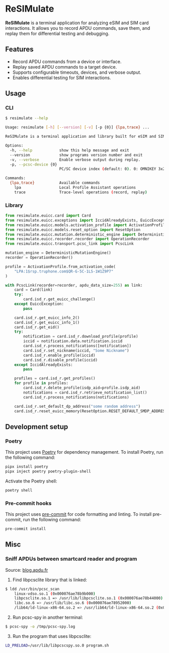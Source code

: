 # ReSIMulate

**ReSIMulate** is a terminal application for analyzing eSIM and SIM card interactions. It allows you to record APDU commands, save them, and replay them for differential testing and debugging.

## Features

- Record APDU commands from a device or interface.
- Replay saved APDU commands to a target device.
- Supports configurable timeouts, devices, and verbose output.
- Enables differential testing for SIM interactions.

## Usage

### CLI

```bash
$ resimulate --help

Usage: resimulate [-h] [--version] [-v] [-p {0}] {lpa,trace} ...

ReSIMulate is a terminal application and library built for eSIM and SIM-specific APDU analysis.

Options:
  -h, --help            show this help message and exit
  --version             show programs version number and exit
  -v, --verbose         Enable verbose output during replay.
  -p, --pcsc-device {0}
                        PC/SC device index (default: 0). 0: OMNIKEY 3x21 Smart Card Reader

Commands:
  {lpa,trace}           Available commands
    lpa                 Local Profile Assistant operations
    trace               Trace-level operations (record, replay)
```

### Library

```python
from resimulate.euicc.card import Card
from resimulate.euicc.exceptions import IccidAlreadyExists, EuiccException
from resimulate.euicc.models.activation_profile import ActivationProfile
from resimulate.euicc.models.reset_option import ResetOption
from resimulate.euicc.mutation.deterministic_engine import DeterministicMutationEngine
from resimulate.euicc.recorder.recorder import OperationRecorder
from resimulate.euicc.transport.pcsc_link import PcscLink

mutation_engine = DeterministicMutationEngine()
recorder = OperationRecorder()

profile = ActivationProfile.from_activation_code(
    "LPA:1$rsp.truphone.com$QR-G-5C-1LS-1W1Z9P7"
)

with PcscLink(recorder=recorder, apdu_data_size=255) as link:
    card = Card(link)
    try:
        card.isd_r.get_euicc_challenge()
    except EuiccException:
        pass

    card.isd_r.get_euicc_info_2()
    card.isd_r.get_euicc_info_1()
    card.isd_r.get_eid()
    try:
        notification = card.isd_r.download_profile(profile)
        iccid = notification.data.notification.iccid
        card.isd_r.process_notifications([notification])
        card.isd_r.set_nickname(iccid, "Some Nickname")
        card.isd_r.enable_profile(iccid)
        card.isd_r.disable_profile(iccid)
    except IccidAlreadyExists:
        pass

    profiles = card.isd_r.get_profiles()
    for profile in profiles:
        card.isd_r.delete_profile(isdp_aid=profile.isdp_aid)
        notifications = card.isd_r.retrieve_notification_list()
        card.isd_r.process_notifications(notifications)

    card.isd_r.set_default_dp_address("some random address")
    card.isd_r.reset_euicc_memory(ResetOption.RESET_DEFAULT_SMDP_ADDRESS)
```

## Development setup

### Poetry

This project uses [Poetry](https://python-poetry.org/) for dependency management. To install Poetry, run the following command:

```bash
pipx install poetry
pipx inject poetry poetry-plugin-shell
```

Activate the Poetry shell:

```bash
poetry shell
```

### Pre-commit hooks

This project uses [pre-commit](https://pre-commit.com/) for code formatting and linting. To install pre-commit, run the following command:

```bash
pre-commit install
```

## Misc

### Sniff APDUs between smartcard reader and program

Source: [blog.apdu.fr](https://blog.apdu.fr/posts/2022/06/pcsc-api-spy-update/)

1. Find libpcsclite library that is linked:

```bash
$ ldd /usr/bin/pcsc_scan
    linux-vdso.so.1 (0x000076ae78b9b000)
	libpcsclite.so.1 => /usr/lib/libpcsclite.so.1 (0x000076ae78b44000)
	libc.so.6 => /usr/lib/libc.so.6 (0x000076ae78952000)
	/lib64/ld-linux-x86-64.so.2 => /usr/lib64/ld-linux-x86-64.so.2 (0x000076ae78b9d000)
```

2. Run pcsc-spy in another terminal:

```bash
$ pcsc-spy -o /tmp/pcsc-spy.log
```

3. Run the program that uses libpcsclite:

```bash
LD_PRELOAD=/usr/lib/libpcscspy.so.0 program.sh
```
